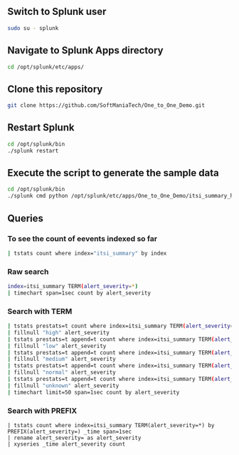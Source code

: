 ## Switch to Splunk user

```bash
sudo su - splunk
```

## Navigate to Splunk Apps directory

```bash
cd /opt/splunk/etc/apps/
```

## Clone this repository

```bash
git clone https://github.com/SoftManiaTech/One_to_One_Demo.git
```

## Restart Splunk

```bash
cd /opt/splunk/bin
./splunk restart
```

## Execute the script to generate the sample data

```bash
cd /opt/splunk/bin
./splunk cmd python /opt/splunk/etc/apps/One_to_One_Demo/itsi_summary_historical_data.py
```

## Queries

### To see the count of eevents indexed so far

```bash
| tstats count where index="itsi_summary" by index
```

### Raw search

```bash
index=itsi_summary TERM(alert_severity=*)
| timechart span=1sec count by alert_severity
```

### Search with TERM

```bash
| tstats prestats=t count where index=itsi_summary TERM(alert_severity=high) by _time span=1sec
| fillnull "high" alert_severity
| tstats prestats=t append=t count where index=itsi_summary TERM(alert_severity=low) by _time span=1sec
| fillnull "low" alert_severity
| tstats prestats=t append=t count where index=itsi_summary TERM(alert_severity=medium) by _time span=1sec
| fillnull "medium" alert_severity
| tstats prestats=t append=t count where index=itsi_summary TERM(alert_severity=normal) by _time span=1sec
| fillnull "normal" alert_severity
| tstats prestats=t append=t count where index=itsi_summary TERM(alert_severity=unknown) by _time span=1sec
| fillnull "unknown" alert_severity
| timechart limit=50 span=1sec count by alert_severity
```

### Search with PREFIX

```bassh
| tstats count where index=itsi_summary TERM(alert_severity=*) by PREFIX(alert_severity=) _time span=1sec
| rename alert_severity= as alert_severity
| xyseries _time alert_severity count
```
